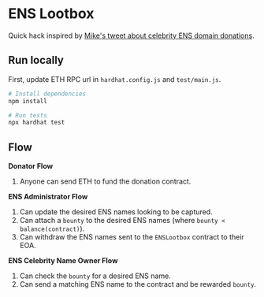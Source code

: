 # ENS Lootbox

Quick hack inspired by [Mike's tweet about celebrity ENS domain donations](https://twitter.com/mikedemarais/status/1395910410063253505).

## Run locally

First, update ETH RPC url in `hardhat.config.js` and `test/main.js`.

```bash
# Install dependencies
npm install

# Run tests
npx hardhat test
```

## Flow

**Donator Flow**

1. Anyone can send ETH to fund the donation contract.

**ENS Administrator Flow**

1. Can update the desired ENS names looking to be captured.
2. Can attach a `bounty` to the desired ENS names (where `bounty < balance(contract)`).
3. Can withdraw the ENS names sent to the `ENSLootbox` contract to their EOA.

**ENS Celebrity Name Owner Flow**

1. Can check the `bounty` for a desired ENS name.
2. Can send a matching ENS name to the contract and be rewarded `bounty`.
